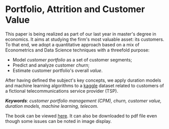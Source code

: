 # Portfolio, Attrition and Customer Value

This paper is being realized as part of our last year in master's degree in economics. It aims at studying the firm's most valuable asset: its customers. To that end, we adopt a quantitative approach based on a mix of Econometrics and Data Science techniques with a threefold purpose:

- Model *customer portfolio* as a set of customer segments; 
- Predict and analyze customer *churn*; 
- Estimate customer portfolio's overall *value*.

After having defined the subject's key concepts, we apply duration models and machine learning algorithms to a [kaggle](https://www.kaggle.com/yeanzc/telco-customer-churn-ibm-dataset) dataset related to customers of a fictional telecommunications service provider (TSP).

***Keywords***: *customer portfolio management (CPM), churn, customer value, duration models, machine learning, telecom.* 

The book can be viewed <a href="https://pediot.github.io/portfolio_churn_value/" target="_blank">here</a>. It can also be downloaded to pdf file even though some issues can be noted in image display.

